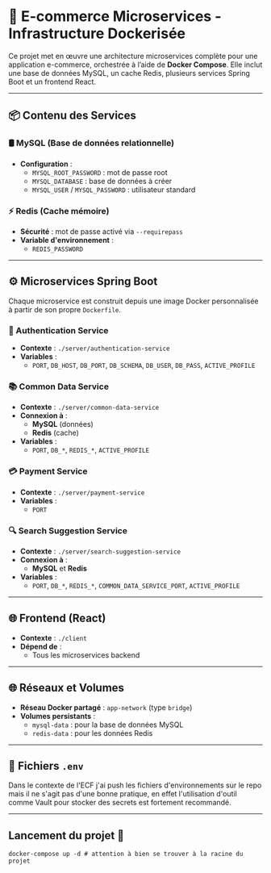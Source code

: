 # 🛒 E-commerce Microservices - Infrastructure Dockerisée

Ce projet met en œuvre une architecture microservices complète pour une application e-commerce, orchestrée à l’aide de **Docker Compose**. Elle inclut une base de données MySQL, un cache Redis, plusieurs services Spring Boot et un frontend React.

---

## 📦 Contenu des Services

### 🛢️ MySQL (Base de données relationnelle)

- **Configuration** :
    - `MYSQL_ROOT_PASSWORD` : mot de passe root
    - `MYSQL_DATABASE` : base de données à créer
    - `MYSQL_USER` / `MYSQL_PASSWORD` : utilisateur standard

### ⚡ Redis (Cache mémoire)

- **Sécurité** : mot de passe activé via `--requirepass`
- **Variable d'environnement** :
    - `REDIS_PASSWORD`

---

## ⚙️ Microservices Spring Boot

Chaque microservice est construit depuis une image Docker personnalisée à partir de son propre `Dockerfile`.

### 🔐 Authentication Service

- **Contexte** : `./server/authentication-service`
- **Variables** :
    - `PORT`, `DB_HOST`, `DB_PORT`, `DB_SCHEMA`, `DB_USER`, `DB_PASS`, `ACTIVE_PROFILE`

### 📚 Common Data Service

- **Contexte** : `./server/common-data-service`
- **Connexion à** :
    - **MySQL** (données)
    - **Redis** (cache)
- **Variables** :
    - `PORT`, `DB_*`, `REDIS_*`, `ACTIVE_PROFILE`

### 💳 Payment Service

- **Contexte** : `./server/payment-service`
- **Variables** :
    - `PORT`

### 🔍 Search Suggestion Service

- **Contexte** : `./server/search-suggestion-service`
- **Connexion à** :
    - **MySQL** et **Redis**
- **Variables** :
    - `PORT`, `DB_*`, `REDIS_*`, `COMMON_DATA_SERVICE_PORT`, `ACTIVE_PROFILE`

---

## 🌐 Frontend (React)

- **Contexte** : `./client`
- **Dépend de** :
    - Tous les microservices backend

---

## 🌐 Réseaux et Volumes

- **Réseau Docker partagé** : `app-network` (type `bridge`)
- **Volumes persistants** :
    - `mysql-data` : pour la base de données MySQL
    - `redis-data` : pour les données Redis

---

## 📄 Fichiers `.env`

Dans le contexte de l'ECF j'ai push les fichiers d'environnements sur le repo mais il ne s'agit pas d'une bonne pratique, en effet l'utilisation d'outil comme Vault pour stocker des secrets est fortement recommandé.

---

## Lancement du projet 🚀

```shell
docker-compose up -d # attention à bien se trouver à la racine du projet
```
